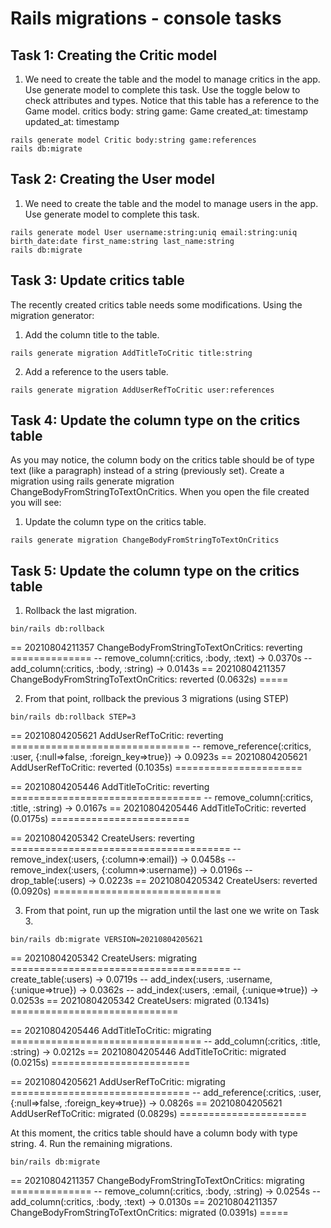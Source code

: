 # Rails migrations - console tasks

## Task 1: Creating the Critic model

1. We need to create the table and the model to manage critics in the app. Use generate model to complete this task. Use the toggle below to check attributes and types. Notice that this table has a reference to the Game model.
critics
  body: string
  game: Game
  created_at: timestamp
  updated_at: timestamp
```
rails generate model Critic body:string game:references
rails db:migrate
```

## Task 2: Creating the User model

1. We need to create the table and the model to manage users in the app. Use generate model to complete this task.

```
rails generate model User username:string:uniq email:string:uniq birth_date:date first_name:string last_name:string
rails db:migrate
```

## Task 3: Update critics table

The recently created critics table needs some modifications. Using the migration generator:

1. Add the column title to the table.
```
rails generate migration AddTitleToCritic title:string
```
2. Add a reference to the users table.
```
rails generate migration AddUserRefToCritic user:references
```

## Task 4: Update the column type on the critics table

As you may notice, the column body on the critics table should be of type text (like a paragraph)
instead of a string (previously set).
Create a migration using rails generate migration ChangeBodyFromStringToTextOnCritics.
When you open the file created you will see:

1. Update the column type on the critics table.
```
rails generate migration ChangeBodyFromStringToTextOnCritics
```

## Task 5: Update the column type on the critics table

1. Rollback the last migration.
```
bin/rails db:rollback
```
== 20210804211357 ChangeBodyFromStringToTextOnCritics: reverting ==============
-- remove_column(:critics, :body, :text)
   -> 0.0370s
-- add_column(:critics, :body, :string)
   -> 0.0143s
== 20210804211357 ChangeBodyFromStringToTextOnCritics: reverted (0.0632s) =====

2. From that point, rollback the previous 3 migrations (using STEP)
```
bin/rails db:rollback STEP=3
```
== 20210804205621 AddUserRefToCritic: reverting ===============================
-- remove_reference(:critics, :user, {:null=>false, :foreign_key=>true})
   -> 0.0923s
== 20210804205621 AddUserRefToCritic: reverted (0.1035s) ======================

== 20210804205446 AddTitleToCritic: reverting =================================
-- remove_column(:critics, :title, :string)
   -> 0.0167s
== 20210804205446 AddTitleToCritic: reverted (0.0175s) ========================

== 20210804205342 CreateUsers: reverting ======================================
-- remove_index(:users, {:column=>:email})
   -> 0.0458s
-- remove_index(:users, {:column=>:username})
   -> 0.0196s
-- drop_table(:users)
   -> 0.0223s
== 20210804205342 CreateUsers: reverted (0.0920s) =============================

3. From that point, run up the migration until the last one we write on Task 3.
```
bin/rails db:migrate VERSION=20210804205621
```
== 20210804205342 CreateUsers: migrating ======================================
-- create_table(:users)
   -> 0.0719s
-- add_index(:users, :username, {:unique=>true})
   -> 0.0362s
-- add_index(:users, :email, {:unique=>true})
   -> 0.0253s
== 20210804205342 CreateUsers: migrated (0.1341s) =============================

== 20210804205446 AddTitleToCritic: migrating =================================
-- add_column(:critics, :title, :string)
   -> 0.0212s
== 20210804205446 AddTitleToCritic: migrated (0.0215s) ========================

== 20210804205621 AddUserRefToCritic: migrating ===============================
-- add_reference(:critics, :user, {:null=>false, :foreign_key=>true})
   -> 0.0826s
== 20210804205621 AddUserRefToCritic: migrated (0.0829s) ======================

At this moment, the critics table should have a column body with type string.
4. Run the remaining migrations.
```
bin/rails db:migrate
```
== 20210804211357 ChangeBodyFromStringToTextOnCritics: migrating ==============
-- remove_column(:critics, :body, :string)
   -> 0.0254s
-- add_column(:critics, :body, :text)
   -> 0.0130s
== 20210804211357 ChangeBodyFromStringToTextOnCritics: migrated (0.0391s) =====
